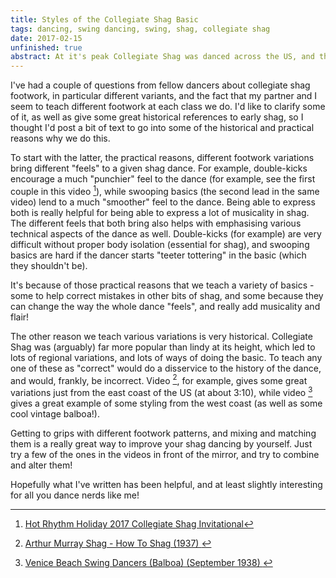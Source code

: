 ```yaml
---
title: Styles of the Collegiate Shag Basic
tags: dancing, swing dancing, swing, shag, collegiate shag
date: 2017-02-15
unfinished: true
abstract: At it's peak Collegiate Shag was danced across the US, and thus developed many regional styles. In "modern" shag these various styles are useful teaching aids, as well as great tools for musicality and making the dance your own. 
---
```


I've had a couple of questions from fellow dancers about collegiate shag footwork, in particular different variants, and the fact that my partner and I seem to teach different footwork at each class we do. I'd like to clarify some of it, as well as give some great historical references to early shag, so I thought I'd post a bit of text to go into some of the historical and practical reasons why we do this. 

To start with the latter, the practical reasons, different footwork variations bring different "feels" to a given shag dance. For example, double-kicks encourage a much "punchier" feel to the dance (for example, see the first couple in this video [^1]), while swooping basics (the second lead in the same video) lend to a much "smoother" feel to the dance. Being able to express both is really helpful for being able to express a lot of musicality in shag. The different feels that both bring also helps with emphasising various technical aspects of the dance as well. Double-kicks (for example) are very difficult without proper body isolation (essential for shag), and swooping basics are hard if the dancer starts "teeter tottering" in the basic (which they shouldn't be).

It's because of those practical reasons that we teach a variety of basics - some to help correct mistakes in other bits of shag, and some because they can change the way the whole dance "feels", and really add musicality and flair!

The other reason we teach various variations is very historical. Collegiate Shag was (arguably) far more popular than lindy at its height, which led to lots of regional variations, and lots of ways of doing the basic. To teach any one of these as "correct" would do a disservice to the history of the dance, and would, frankly, be incorrect. Video [^2], for example, gives some great variations just from the east coast of the US (at about 3:10), while video [^3] gives a great example of some styling from the west coast (as well as some cool vintage balboa!).

Getting to grips with different footwork patterns, and mixing and matching them is a really great way to improve your shag dancing by yourself. Just try a few of the ones in the videos in front of the mirror, and try to combine and alter them!

Hopefully what I've written has been helpful, and at least slightly interesting for all you dance nerds like me!

[^1]: [Hot Rhythm Holiday 2017 Collegiate Shag Invitational](https://www.youtube.com/watch?v=scCg-K1GC1I)

[^2]: [Arthur Murray Shag - How To Shag (1937)
](https://www.youtube.com/watch?v=YTDe7_WoA7A)

[^3]: [Venice Beach Swing Dancers (Balboa) (September 1938)
](https://www.youtube.com/watch?v=4uEbgpvxjfY)